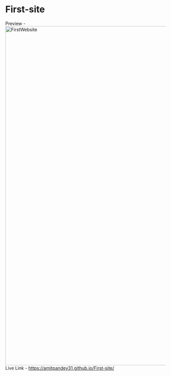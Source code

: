 # First-site

Preview - 
<img width="1065" alt="FirstWebsite" src="https://github.com/AmitPandey31/First-site/assets/88220698/4264947c-a1e7-4606-9292-73cd65a3cb98">
Live Link - https://amitpandey31.github.io/First-site/
